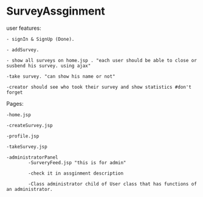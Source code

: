 # SurveyAssginment


user features:
	
	- signIn & SignUp (Done).
	
	- addSurvey.
	
	- show all surveys on home.jsp . "each user should be able to close or susbend his survey. using ajax"
		
	-take survey. "can show his name or not"
	
	-creator should see who took their survey and show statistics #don't forget

Pages:

	-home.jsp
	
	-createSurvey.jsp
	
	-profile.jsp
	
	-takeSurvey.jsp 
	
	-administratorPanel
     		-SurveryFeed.jsp "this is for admin"

     		-check it in assginment description

     		-Class administrator child of User class that has functions of an administrator.
	
